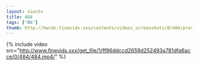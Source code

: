 ```yaml
--- 
layout: sieutv
title: 484
tags: ["0k"]
thumb: http://hwcdn.finevids.xxx/contents/videos_screenshots/0/484/preview.mp4.jpg
---
```

{% include video src="http://www.finevids.xxx/get_file/1/ff96ddccd2659d252493a781dfa6acce/0/484/484.mp4/" %} 
